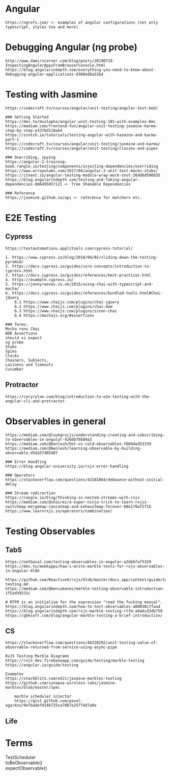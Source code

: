 
# Angular
    https://ngrefs.com/ <- examples of angular configurations (not only typescript, styles too and more)

# Debugging Angular (ng probe)

    http://www.damirscorner.com/blog/posts/20190719-InspectingAngularAppsFromBrowserConsole.html
    https://blog.angularindepth.com/everything-you-need-to-know-about-debugging-angular-applications-d308ed8a51b4


# Testing with Jasmine
    https://codecraft.tv/courses/angular/unit-testing/angular-test-bed/

    ### Getting Started
    https://dev.to/mustapha/angular-unit-testing-101-with-examples-6mc
    https://medium.com/frontend-fun/angular-unit-testing-jasmine-karma-step-by-step-e3376d110ab4
    https://scotch.io/tutorials/testing-angular-with-hasmine-and-karma-part-1
    https://codecraft.tv/courses/angular/unit-testing/jasmine-and-karma/
    https://codecraft.tv/courses/angular/unit-testing/classes-and-pipes

    ### Overriding, spying
    https://angular-2-training-book.rangle.io/testing/components/injecting-dependencies/overriding
    https://www.arroyolabs.com/2017/04/angular-2-unit-test-mocks-stubs/
    https://itnext.io/angular-testing-module-wrap-mock-test-26dd8d590d35
    https://blog.angularindepth.com/testing-and-faking-angular-dependencies-886495057121 <- Tree Shakable Dependencies
    
    ### Reference
    https://jasmine.github.io/api <- reference for matchers etc.

# E2E Testing

## Cypress
    https://testautomationu.applitools.com/cypress-tutorial/

    1. https://www.cypress.io/blog/2018/04/02/sliding-down-the-testing-pyramid/
    2. https://docs.cypress.io/guides/core-concepts/introduction-to-cypress.html
    3. https://docs.cypress.io/guides/references/best-practices.html
    4. https://example.cypress.io/
    5. https://jonnyreeves.co.uk/2015/using-chai-with-typescript-and-mocha/
    6. https://docs.cypress.io/guides/references/bundled-tools.html#Chai-jQuery
        6.1 https://www.chaijs.com/plugins/chai-jquery
        6.2 https://www.chaijs.com/plugins/chai-dom
        6.3 https://www.chaijs.com/plugins/sinon-chai
        6.4 https://mochajs.org/#assertions

    ### Terms:  
    Mocha runs Chai
    BDD Assertions
    should vs expect
    ng probe
    Stubs  
    Spies  
    Clocks  
    Chainers, Subjects, 
    Laziness and timeouts
    Cucumber


## Protractor

    https://coryrylan.com/blog/introduction-to-e2e-testing-with-the-angular-cli-and-protractor

# Observables in general

    https://medium.com/@luukgruijs/understanding-creating-and-subscribing-to-observables-in-angular-426dbf0b04a3
    https://medium.com/@benlesh/hot-vs-cold-observables-f8094ed53339
    https://medium.com/@benlesh/learning-observable-by-building-observable-d5da57405d87

    ### Error Handling
    https://blog.angular-university.io/rxjs-error-handling

    ### Operators
    https://stackoverflow.com/questions/43101064/debounce-without-initial-delay

    ### Stream redirection
    https://rangle.io/blog/thinking-in-nested-streams-with-rxjs
    https://medium.com/@shairez/a-super-ninja-trick-to-learn-rxjss-switchmap-mergemap-concatmap-and-exhaustmap-forever-88e178a75f1b
    https://www.learnrxjs.io/operators/combination/


# Testing Observables
## TabS
    https://netbasal.com/testing-observables-in-angular-a2dbbfaf5329
    https://dev.to/mokkapps/how-i-write-marble-tests-for-rxjs-observables-in-angular-4l0k

    https://github.com/ReactiveX/rxjs/blob/master/docs_app/content/guide/testing/marble-testing.md
    https://medium.com/@bencabanes/marble-testing-observable-introduction-1f5ad39231c

    # RTFM is an initialism for the expression "read the fucking manual".
    https://blog.angularindepth.com/how-to-test-observables-a00038c7faad
    https://blog.angularindepth.com/rxjs-marble-testing-rtfm-a9a6cd3db758
    https://gbksoft.com/blog/angular-marble-testing-a-brief-introduction/

## CS

    https://stackoverflow.com/questions/48328292/unit-testing-value-of-observable-returned-from-service-using-async-pipe

    RxJS Testing Marble Diagrams
    https://rxjs-dev.firebaseapp.com/guide/testing/marble-testing
    https://angular.io/guide/testing

    Examples
    https://stackblitz.com/edit/jasmine-marbles-testing
    https://github.com/synapse-wireless-labs/jasmine-marbles/blob/master/spec

        marble scheduler injector
        https://gist.github.com/pavel-agarkov/9e7badefd14b725ca7867a25774d7a0e

## Life



# Terms

TestScheduler  
toBeObservable()  
expectObservable()  